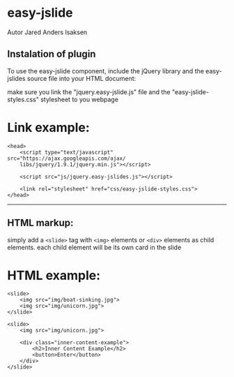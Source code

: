 easy-jslide
===

Autor Jared Anders Isaksen


Instalation of plugin
---

To use the easy-jslide component, include the jQuery library and the easy-jslides source file into your HTML document:

make sure you link the "jquery.easy-jslide.js" file and the "easy-jslide-styles.css" stylesheet to you webpage

# Link example:
```
<head>
    <script type="text/javascript" src="https://ajax.googleapis.com/ajax/
    libs/jquery/1.9.1/jquery.min.js"></script>

    <script src="js/jquery.easy-jslides.js"></script>

    <link rel="stylesheet" href="css/easy-jslide-styles.css">
</head>
```

______________________

HTML markup:
---

simply add a `<slide>` tag with `<img>` elements or `<div>` elements as child elements. each child element will be its own card in the slide



# HTML example:
```
<slide>
    <img src="img/boat-sinking.jpg">
    <img src="img/unicorn.jpg">
</slide>
```
```
<slide>
    <img src="img/unicorn.jpg">
    
    <div class="inner-content-example">
        <h2>Inner Content Example</h2>
        <button>Enter</button>
    </div>
</slide>
```